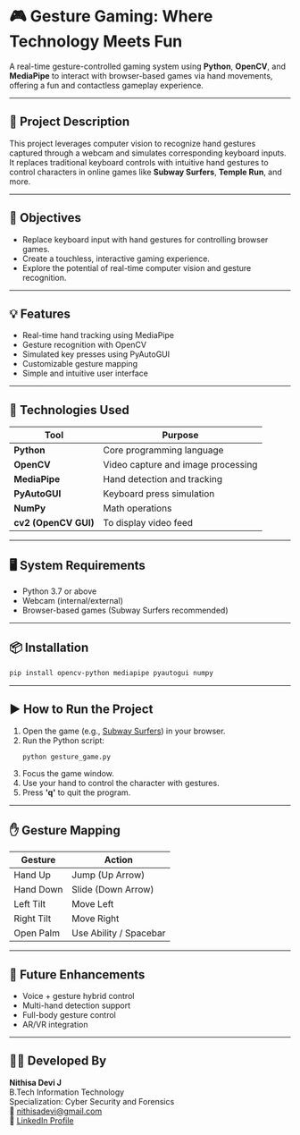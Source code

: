 
# 🎮 Gesture Gaming: Where Technology Meets Fun

A real-time gesture-controlled gaming system using **Python**, **OpenCV**, and **MediaPipe** to interact with browser-based games via hand movements, offering a fun and contactless gameplay experience.

---

## 📌 Project Description

This project leverages computer vision to recognize hand gestures captured through a webcam and simulates corresponding keyboard inputs. It replaces traditional keyboard controls with intuitive hand gestures to control characters in online games like **Subway Surfers**, **Temple Run**, and more.

---

## 🎯 Objectives

- Replace keyboard input with hand gestures for controlling browser games.
- Create a touchless, interactive gaming experience.
- Explore the potential of real-time computer vision and gesture recognition.

---

## 💡 Features

- Real-time hand tracking using MediaPipe
- Gesture recognition with OpenCV
- Simulated key presses using PyAutoGUI
- Customizable gesture mapping
- Simple and intuitive user interface

---

## 🧰 Technologies Used

| Tool | Purpose |
|------|---------|
| **Python** | Core programming language |
| **OpenCV** | Video capture and image processing |
| **MediaPipe** | Hand detection and tracking |
| **PyAutoGUI** | Keyboard press simulation |
| **NumPy** | Math operations |
| **cv2 (OpenCV GUI)** | To display video feed |

---

## 🖥️ System Requirements

- Python 3.7 or above
- Webcam (internal/external)
- Browser-based games (Subway Surfers recommended)

---

## 📦 Installation

```bash
pip install opencv-python mediapipe pyautogui numpy
```

---

## ▶️ How to Run the Project

1. Open the game (e.g., [Subway Surfers](https://subwaysurfers.online/)) in your browser.
2. Run the Python script:
    ```bash
    python gesture_game.py
    ```
3. Focus the game window.
4. Use your hand to control the character with gestures.
5. Press **'q'** to quit the program.

---

## ✋ Gesture Mapping

| Gesture          | Action                 |
|------------------|------------------------|
| Hand Up          | Jump (Up Arrow)        |
| Hand Down        | Slide (Down Arrow)     |
| Left Tilt        | Move Left              |
| Right Tilt       | Move Right             |
| Open Palm        | Use Ability / Spacebar |

---

## 🚀 Future Enhancements

- Voice + gesture hybrid control
- Multi-hand detection support
- Full-body gesture control
- AR/VR integration

---

## 👩‍💻 Developed By

**Nithisa Devi J**  
B.Tech Information Technology  
Specialization: Cyber Security and Forensics  
📧 [nithisadevi@gmail.com](mailto:nithisadevi@gmail.com)  
🔗 [LinkedIn Profile](https://www.linkedin.com/in/nithisa04)
